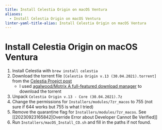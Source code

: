 ```yaml
---
title: Install Celestia Origin on macOS Ventura
aliases:
  - Install Celestia Origin on macOS Ventura
linter-yaml-title-alias: Install Celestia Origin on macOS Ventura
---
```


# Install Celestia Origin on macOS Ventura

1. Install Celestia with `brew install celestia`
1. Download the torrent file `[Celestia Origin v.13 (30.04.2021).torrent]` from the [Celestia Proejct post](https://celestiaproject.space/forum/viewtopic.php?f=23&t=21114)
	- I used [agalwood/Motrix A full-featured download manager](https://github.com/agalwood/Motrix) to download the torrent
1. Unpack `Celestia Origin v.13 - Core (30.04.2021).7z`
1. Change the permissions for `Installers/modules/7zr_macos` to 755 (not sure if 644 works but 755 is what I tried)
1. Remove the quarantine flag for `Installers/modules/7zr_macos`. See [[20230923165842|Override Error about Developer Cannot Be Verified]]
1. Run `Installers/macOS_Install_CO.sh` and fill in the paths if not found.

